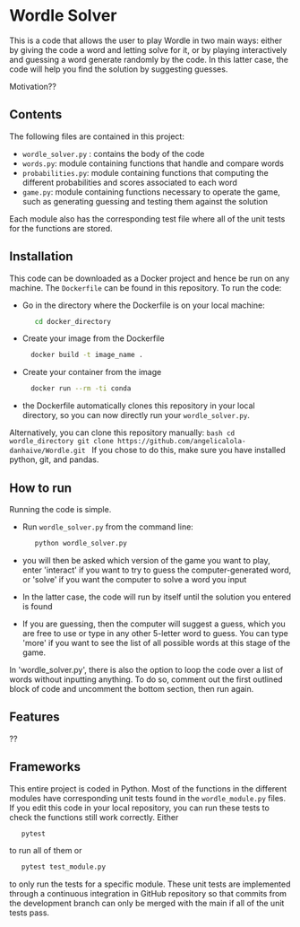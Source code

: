 # Wordle Solver

This is a code that allows the user to play Wordle in two main ways: either by giving the code a word and letting solve for it, or by playing interactively and guessing a word generate randomly by the code. In this latter case, the code will help you find the solution by suggesting guesses.

Motivation??

## Contents
The following files are contained in this project:
 - `wordle_solver.py` : contains the body of the code
 - `words.py`: module containing functions that handle and compare words
 - `probabilities.py`: module containing functions that computing the different probabilities and scores associated to each word
 - `game.py`: module containing functions necessary to operate the game, such as generating guessing and testing them against the solution
    
Each module also has the corresponding test file where all of the unit tests for the functions are stored.

## Installation

This code can be downloaded as a Docker project and hence be run on any machine. The `Dockerfile` can be found in this repository. To run the code:
 - Go in the directory where the Dockerfile is on your local machine:
 
   ```bash
      cd docker_directory
   ```
 - Create your image from the Dockerfile
 
    ```bash
      docker build -t image_name .
   ```
 - Create your container from the image
    ```bash
      docker run --rm -ti conda
   ``` 
 - the Dockerfile automatically clones this repository in your local directory, so you can now directly run your  `wordle_solver.py`. 
 
Alternatively, you can clone this repository manually:
    ```bash
      cd wordle_directory
      git clone https://github.com/angelicalola-danhaive/Wordle.git
    ```
If you chose to do this, make sure you have installed python, git, and pandas.

## How to run
Running the code is simple. 
 - Run `wordle_solver.py` from the command line:
    
   ```bash
      python wordle_solver.py
   ```
 - you will then be asked which version of the game you want to play, enter 'interact' if you want to try to guess the computer-generated word, or 'solve' if you want the computer to solve a word you input
 - In the latter case, the code will run by itself until the solution you entered is found
 - If you are guessing, then the computer will suggest a guess, which you are free to use or type in any other 5-letter word to guess. You can type 'more' if you want to see the list of all possible words at this stage of the game.
    
In 'wordle_solver.py', there is also the option to loop the code over a list of words without inputting anything. To do so, comment out the first outlined block of code and uncomment the bottom section, then run again.

## Features

??

## Frameworks
This entire project is coded in Python. Most of the functions in the different modules have corresponding unit tests found in the `wordle_module.py` files. If you edit this code in your local repository, you can run these tests to check the functions still work correctly. Either
    
   ```bash
      pytest
   ```
to run all of them or 
    
   ```bash
      pytest test_module.py
   ```
to only run the tests for a specific module.
These unit tests are implemented through a continuous integration in GitHub repository so that commits from the development branch can only be merged with the main if all of the unit tests pass. 





